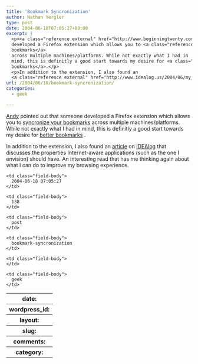 ```yaml
---
title: 'Bookmark Syncronization'
author: Nathan Yergler
type: post
date: 2004-06-18T07:05:27+00:00
excerpt: |
  <p><a class="reference external" href="http://www.beginningtwenty.com/blog/">Andy</a> pointed out that someone
  developed a Firefox extension which allows you to <a class="reference external" href="http://update.mozilla.org/extensions/moreinfo.php?id=14&amp;vid=15&amp;category=Bookmarks">syncronize your
  bookmarks</a>
  across multiple machines/platforms. While not exactly what I had in
  mind, this is definitly a good start towards my desire for <a class="reference external" href="http://yergler.net/blog/archives/2004/04/30/in-search-of-better-bookmarks">better
  bookmarks</a>.</p>
  <p>In addition to the extension, I also found an
  <a class="reference external" href="http://www.idealog.us/2004/06/my_article_micr.html">article ...</a></p>
url: /2004/06/18/bookmark-syncronization/
categories:
  - geek

---
```

[Andy][1]  pointed out that someone developed a Firefox extension which allows you to [syncronize your bookmarks][2]  across multiple machines/platforms. While not exactly what I had in mind, this is definitly a good start towards my desire for [better bookmarks][3] .

In addition to the extension, I also found an [article][4]  on [IDEAlog][5]  that discusses the properties Internet-aware applications (such as the one I envision) should have. An interesting read that has me thinking again about what I can do to improve my browsing experience.

<table class="docutils field-list" frame="void" rules="none">
  <col class="field-name" /> <col class="field-body" /> <tr class="field">
    <th class="field-name">
      date:
    </th>

    <td class="field-body">
      2004-06-18 07:05:27
    </td>
  </tr>

  <tr class="field">
    <th class="field-name">
      wordpress_id:
    </th>

    <td class="field-body">
      138
    </td>
  </tr>

  <tr class="field">
    <th class="field-name">
      layout:
    </th>

    <td class="field-body">
      post
    </td>
  </tr>

  <tr class="field">
    <th class="field-name">
      slug:
    </th>

    <td class="field-body">
      bookmark-syncronization
    </td>
  </tr>

  <tr class="field">
    <th class="field-name">
      comments:
    </th>

    <td class="field-body">
    </td>
  </tr>

  <tr class="field">
    <th class="field-name">
      category:
    </th>

    <td class="field-body">
      geek
    </td>
  </tr>
</table>

 [1]: http://www.beginningtwenty.com/blog/
 [2]: http://update.mozilla.org/extensions/moreinfo.php?id=14&vid=15&category=Bookmarks
 [3]: http://yergler.net/blog/archives/2004/04/30/in-search-of-better-bookmarks
 [4]: http://www.idealog.us/2004/06/my_article_micr.html
 [5]: http://www.idealog.us